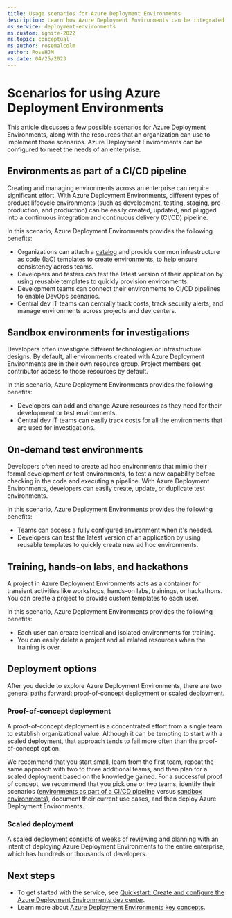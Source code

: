 ```yaml
---
title: Usage scenarios for Azure Deployment Environments
description: Learn how Azure Deployment Environments can be integrated into CI/CD pipelines, create sandboxes, and hackathon environments.
ms.service: deployment-environments
ms.custom: ignite-2022
ms.topic: conceptual
ms.author: rosemalcolm
author: RoseHJM
ms.date: 04/25/2023
---
```

# Scenarios for using Azure Deployment Environments

This article discusses a few possible scenarios for Azure Deployment Environments, along with the resources that an organization can use to implement those scenarios. Azure Deployment Environments can be configured to meet the needs of an enterprise. 

## Environments as part of a CI/CD pipeline

Creating and managing environments across an enterprise can require significant effort. With Azure Deployment Environments, different types of product lifecycle environments (such as development, testing, staging, pre-production, and production) can be easily created, updated, and plugged into a continuous integration and continuous delivery (CI/CD) pipeline.

In this scenario, Azure Deployment Environments provides the following benefits:

- Organizations can attach a [catalog](./concept-environments-key-concepts.md#catalogs) and provide common infrastructure as code (IaC) templates to create environments, to help ensure consistency across teams.
- Developers and testers can test the latest version of their application by using reusable templates to quickly provision environments.
- Development teams can connect their environments to CI/CD pipelines to enable DevOps scenarios.
- Central dev IT teams can centrally track costs, track security alerts, and manage environments across projects and dev centers.

## Sandbox environments for investigations

Developers often investigate different technologies or infrastructure designs. By default, all environments created with Azure Deployment Environments are in their own resource group. Project members get contributor access to those resources by default. 

In this scenario, Azure Deployment Environments provides the following benefits:
- Developers can add and change Azure resources as they need for their development or test environments.
- Central dev IT teams can easily track costs for all the environments that are used for investigations.

## On-demand test environments

Developers often need to create ad hoc environments that mimic their formal development or test environments, to test a new capability before checking in the code and executing a pipeline. With Azure Deployment Environments, developers can easily create, update, or duplicate test environments. 

In this scenario, Azure Deployment Environments provides the following benefits:
- Teams can access a fully configured environment when it's needed. 
- Developers can test the latest version of an application by using reusable templates to quickly create new ad hoc environments.

## Training, hands-on labs, and hackathons

A project in Azure Deployment Environments acts as a container for transient activities like workshops, hands-on labs, trainings, or hackathons. You can create a project to provide custom templates to each user.

In this scenario, Azure Deployment Environments provides the following benefits: 
- Each user can create identical and isolated environments for training. 
- You can easily delete a project and all related resources when the training is over.

## Deployment options

After you decide to explore Azure Deployment Environments, there are two general paths forward: proof-of-concept deployment or scaled deployment.

### Proof-of-concept deployment

A proof-of-concept deployment is a concentrated effort from a single team to establish organizational value. Although it can be tempting to start with a scaled deployment, that approach tends to fail more often than the proof-of-concept option. 

We recommend that you start small, learn from the first team, repeat the same approach with two to three additional teams, and then plan for a scaled deployment based on the knowledge gained. For a successful proof of concept, we recommend that you pick one or two teams, identify their scenarios ([environments as part of a CI/CD pipeline](#environments-as-part-of-a-cicd-pipeline) versus [sandbox environments](#sandbox-environments-for-investigations)), document their current use cases, and then deploy Azure Deployment Environments.

### Scaled deployment

A scaled deployment consists of weeks of reviewing and planning with an intent of deploying Azure Deployment Environments to the entire enterprise, which has hundreds or thousands of developers.

## Next steps

- To get started with the service, see [Quickstart: Create and configure the Azure Deployment Environments dev center](./quickstart-create-and-configure-devcenter.md).
- Learn more about [Azure Deployment Environments key concepts](./concept-environments-key-concepts.md).
